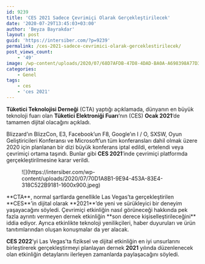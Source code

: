```yaml
---
id: 9239
title: 'CES 2021 Sadece Çevrimiçi Olarak Gerçekleştirilecek'
date: '2020-07-29T13:45:03+03:00'
author: 'Beyza Bayrakdar'
layout: post
guid: 'https://intersiber.com/?p=9239'
permalink: /ces-2021-sadece-cevrimici-olarak-gerceklestirilecek/
post_views_count:
    - '49'
image: /wp-content/uploads/2020/07/68D7AFDB-47D8-4DAD-BA0A-A698398A77D3.jpeg
categories:
    - Genel
tags:
    - ces
    - 'ces 2021'
---
```


**Tüketici Teknolojisi Derneği** (CTA) yaptığı açıklamada, dünyanın en büyük teknoloji fuarı olan **Tüketici Elektroniği Fuarı**‘nın (CES) **Ocak 2021**‘de tamamen dijital olacağını açıkladı.

Blizzard’ın BlizzCon, E3, Facebook’un F8, Google’ın I / O, SXSW, Oyun Geliştiricileri Konferansı ve Microsoft’un tüm konferansları dahil olmak üzere 2020 için planlanan bir dizi büyük konferans iptal edildi, ertelendi veya çevrimiçi ortama taşındı. Bunlar gibi **CES 2021**’inde çevrimiçi platformda gerçekleştirilmesine karar verildi.

<figure class="wp-block-image size-large">![](https://intersiber.com/wp-content/uploads/2020/07/70D1A8B1-9E94-453A-83E4-318C522B9181-1600x900.jpeg)</figure>**CTA**, normal şartlarda genellikle Las Vegas’ta gerçekleştirilen **CES**’in dijital olarak **2021**’de yeni ve sürükleyici bir deneyim yaşayacağını söyledi. Çevrimiçi etkinliğin nasıl görüneceği hakkında pek fazla ayrıntı vermeyen dernek etkinliğin **son derece kişiselleştirileceğini** iddia ediyor. Ayrıca etkinlikte teknoloji yenilikçileri, haber duyuruları ve ürün tanıtımlarından oluşan konuşmalar da yer alacak.

**CES 2022**’yi Las Vegas’ta fiziksel ve dijital etkinliğin en iyi unsurlarını birleştirerek gerçekleştirmeyi planlayan dernek **2021** yılında düzenlenecek olan etkinliğin detaylarını ilerleyen zamanlarda paylaşacağını söyledi.
